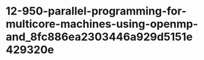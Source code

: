 # 12-950-parallel-programming-for-multicore-machines-using-openmp-and_8fc886ea2303446a929d5151e429320e